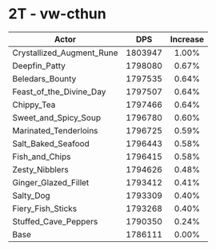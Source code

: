 # 2T - vw-cthun
| Actor | DPS | Increase |
|---|:---:|:---:|
|Crystallized_Augment_Rune|1803947|1.00%|
|Deepfin_Patty|1798080|0.67%|
|Beledars_Bounty|1797535|0.64%|
|Feast_of_the_Divine_Day|1797507|0.64%|
|Chippy_Tea|1797466|0.64%|
|Sweet_and_Spicy_Soup|1796780|0.60%|
|Marinated_Tenderloins|1796725|0.59%|
|Salt_Baked_Seafood|1796443|0.58%|
|Fish_and_Chips|1796415|0.58%|
|Zesty_Nibblers|1794626|0.48%|
|Ginger_Glazed_Fillet|1793412|0.41%|
|Salty_Dog|1793309|0.40%|
|Fiery_Fish_Sticks|1793268|0.40%|
|Stuffed_Cave_Peppers|1790350|0.24%|
|Base|1786111|0.00%|
